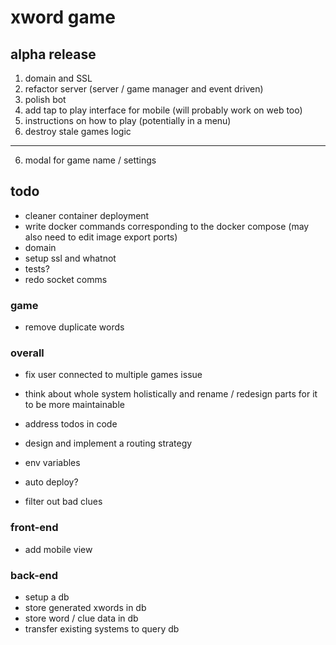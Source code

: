 # xword game

## alpha release

1. domain and SSL
2. refactor server (server / game manager and event driven)
3. polish bot
4. add tap to play interface for mobile (will probably work on web too)
5. instructions on how to play (potentially in a menu)
6. destroy stale games logic

---

6. modal for game name / settings

## todo

- cleaner container deployment
- write docker commands corresponding to the docker compose (may also need to edit image export ports)
- domain
- setup ssl and whatnot
- tests?
- redo socket comms

### game

- remove duplicate words

### overall

- fix user connected to multiple games issue

- think about whole system holistically and rename / redesign parts for it to be more maintainable

- address todos in code
- design and implement a routing strategy

- env variables
- auto deploy?

- filter out bad clues

### front-end

- add mobile view

### back-end

- setup a db
- store generated xwords in db
- store word / clue data in db
- transfer existing systems to query db
